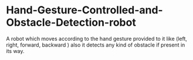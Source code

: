 # Hand-Gesture-Controlled-and-Obstacle-Detection-robot
A robot which moves according to the hand gesture provided to it like (left, right, forward, backward ) also it detects any kind of obstacle if present in its way.
